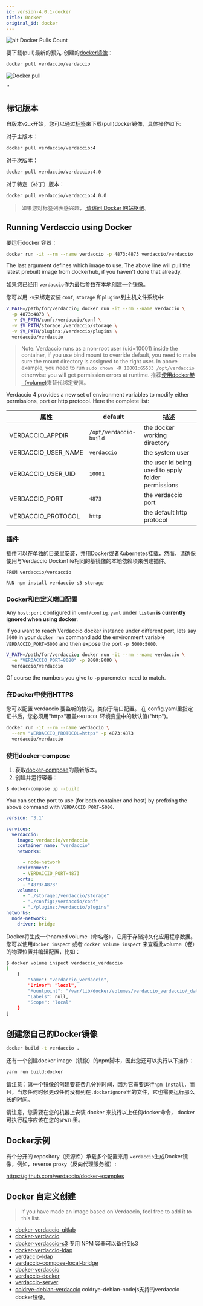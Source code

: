 ```yaml
---
id: version-4.0.1-docker
title: Docker
original_id: docker
---
```


![alt Docker Pulls Count](http://dockeri.co/image/verdaccio/verdaccio "Docker Pulls Count")

要下载(pull)最新的预先-创建的[docker镜像](https://hub.docker.com/r/verdaccio/verdaccio/)：

```bash
docker pull verdaccio/verdaccio
```

![Docker pull](assets/docker_verdaccio.gif)

<div id="codefund">''</div>

## 标记版本

自版本`v2.x`开始，您可以通过[标签](https://hub.docker.com/r/verdaccio/verdaccio/tags/)来下载(pull)docker镜像，具体操作如下:

对于主版本：

```bash
docker pull verdaccio/verdaccio:4
```

对于次版本：

```bash
docker pull verdaccio/verdaccio:4.0
```

对于特定（补丁）版本：

```bash
docker pull verdaccio/verdaccio:4.0.0
```

> 如果您对标签列表感兴趣，[ 请访问 Docker 网站枢纽](https://hub.docker.com/r/verdaccio/verdaccio/tags/)。

## Running Verdaccio using Docker

要运行docker 容器：

```bash
docker run -it --rm --name verdaccio -p 4873:4873 verdaccio/verdaccio
```

The last argument defines which image to use. The above line will pull the latest prebuilt image from dockerhub, if you haven't done that already.

如果您已经用 `verdaccio`作为最后参数[在本地创建一个镜像](#build-your-own-docker-image)。

您可以用 `-v`来绑定安装 `conf`, `storage` 和`plugins`到主机文件系统中:

```bash
V_PATH=/path/for/verdaccio; docker run -it --rm --name verdaccio \
  -p 4873:4873 \
  -v $V_PATH/conf:/verdaccio/conf \
  -v $V_PATH/storage:/verdaccio/storage \
  -v $V_PATH/plugins:/verdaccio/plugins \
  verdaccio/verdaccio
```

> Note: Verdaccio runs as a non-root user (uid=10001) inside the container, if you use bind mount to override default, you need to make sure the mount directory is assigned to the right user. In above example, you need to run `sudo chown -R 10001:65533 /opt/verdaccio` otherwise you will get permission errors at runtime. 推荐[使用docker卷（volume)](https://docs.docker.com/storage/volumes/)来替代绑定安装。

Verdaccio 4 provides a new set of environment variables to modify either permissions, port or http protocol. Here the complete list:

| 属性                    | default                | 描述                                                 |
| --------------------- | ---------------------- | -------------------------------------------------- |
| VERDACCIO_APPDIR      | `/opt/verdaccio-build` | the docker working directory                       |
| VERDACCIO_USER_NAME | `verdaccio`            | the system user                                    |
| VERDACCIO_USER_UID  | `10001`                | the user id being used to apply folder permissions |
| VERDACCIO_PORT        | `4873`                 | the verdaccio port                                 |
| VERDACCIO_PROTOCOL    | `http`                 | the default http protocol                          |

### 插件

插件可以在单独的目录里安装，并用Docker或者Kubernetes挂载，然而，请确保使用与Verdaccio Dockerfile相同的基镜像的本地依赖项来创建插件。

```docker
FROM verdaccio/verdaccio

RUN npm install verdaccio-s3-storage
```

### Docker和自定义端口配置

Any `host:port` configured in `conf/config.yaml` under `listen` **is currently ignored when using docker**.

If you want to reach Verdaccio docker instance under different port, lets say `5000` in your `docker run` command add the environment variable `VERDACCIO_PORT=5000` and then expose the port `-p 5000:5000`.

```bash
V_PATH=/path/for/verdaccio; docker run -it --rm --name verdaccio \
  -e "VERDACCIO_PORT=8080" -p 8080:8080 \  
  verdaccio/verdaccio
```

Of course the numbers you give to `-p` paremeter need to match.

### 在Docker中使用HTTPS

您可以配置 verdaccio 要监听的协议，类似于端口配置。 在 config.yaml里指定证书后，您必须用"https"覆盖`PROTOCOL` 环境变量中的默认值("http")。

```bash
docker run -it --rm --name verdaccio \
  --env "VERDACCIO_PROTOCOL=https" -p 4873:4873
  verdaccio/verdaccio
```

### 使用docker-compose

1. 获取[docker-compose](https://github.com/docker/compose)的最新版本。
2. 创建并运行容器：

```bash
$ docker-compose up --build
```

You can set the port to use (for both container and host) by prefixing the above command with `VERDACCIO_PORT=5000`.

```yaml
version: '3.1'

services:
  verdaccio:
    image: verdaccio/verdaccio
    container_name: "verdaccio"
    networks:

      - node-network
    environment:
      - VERDACCIO_PORT=4873
    ports:
      - "4873:4873"
    volumes:
      - "./storage:/verdaccio/storage"
      - "./config:/verdaccio/conf"
      - "./plugins:/verdaccio/plugins"  
networks:
  node-network:
    driver: bridge
```

Docker将生成一个named volume（命名卷），它用于存储持久化应用程序数据。 您可以使用`docker inspect` 或者 `docker volume inspect` 来查看此volume（卷）的物理位置并编辑配置，比如：

```bash
$ docker volume inspect verdaccio_verdaccio
[
    {
        "Name": "verdaccio_verdaccio",
        "Driver": "local",
        "Mountpoint": "/var/lib/docker/volumes/verdaccio_verdaccio/_data",
        "Labels": null,
        "Scope": "local"
    }
]

```

## 创建您自己的Docker镜像

```bash
docker build -t verdaccio .
```

还有一个创建docker image（镜像）的npm脚本，因此您还可以执行以下操作：

```bash
yarn run build:docker
```

请注意：第一个镜像的创建要花费几分钟时间，因为它需要运行`npm install`，而且，当您任何时候更改任何没有列在`.dockerignore`里的文件，它也需要运行那么长的时间。

请注意，您需要在您的机器上安装 docker 来执行以上任何docker命令， docker 可执行程序应该在您的`$PATH`里。

## Docker示例

有个分开的 repository（资源库）承载多个配置来用 `verdaccio`生成Docker镜像，例如，reverse proxy（反向代理服务器）:

<https://github.com/verdaccio/docker-examples>

## Docker 自定义创建

> If you have made an image based on Verdaccio, feel free to add it to this list.

* [docker-verdaccio-gitlab](https://github.com/snics/docker-verdaccio-gitlab)
* [docker-verdaccio](https://github.com/deployable/docker-verdaccio)
* [docker-verdaccio-s3](https://github.com/asynchrony/docker-verdaccio-s3) 专用 NPM 容器可以备份到s3
* [docker-verdaccio-ldap](https://github.com/snadn/docker-verdaccio-ldap)
* [verdaccio-ldap](https://github.com/nathantreid/verdaccio-ldap)
* [verdaccio-compose-local-bridge](https://github.com/shingtoli/verdaccio-compose-local-bridge)
* [docker-verdaccio](https://github.com/Global-Solutions/docker-verdaccio)
* [verdaccio-docker](https://github.com/idahobean/verdaccio-docker)
* [verdaccio-server](https://github.com/andru255/verdaccio-server)
* [coldrye-debian-verdaccio](https://github.com/coldrye-docker/coldrye-debian-verdaccio) coldrye-debian-nodejs支持的verdaccio docker镜像。